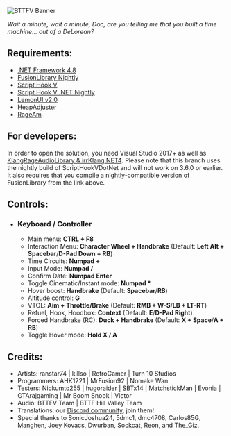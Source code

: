 ![BTTFV Banner](https://i.imgur.com/t4Qkym1.png)

*Wait a minute, wait a minute, Doc, are you telling me that you built a time machine... out of a DeLorean?*

## Requirements:
- [.NET Framework 4.8](https://dotnet.microsoft.com/en-us/download/dotnet-framework/thank-you/net48-web-installer)
- [FusionLibrary Nightly](https://github.com/nomakewan/FusionLibrary/tree/nightlyshvdn)
- [Script Hook V](https://www.dev-c.com/gtav/scripthookv/)
- [Script Hook V .NET Nightly](https://github.com/scripthookvdotnet/scripthookvdotnet-nightly/releases)
- [LemonUI v2.0](https://github.com/justalemon/LemonUI)
- [HeapAdjuster](https://www.gta5-mods.com/tools/heapadjuster)
- [RageAm](https://github.com/ranstar74/rageAm)

## For developers:
In order to open the solution, you need Visual Studio 2017+ as well as [KlangRageAudioLibrary & irrKlang.NET4](https://github.com/bttfv/KlangRageAudioLibrary).
Please note that this branch uses the nightly build of ScriptHookVDotNet and will not work on 3.6.0 or earlier.
It also requires that you compile a nightly-compatible version of FusionLibrary from the link above.

## Controls:
- ### Keyboard **/** Controller
  - Main menu: **CTRL + F8**
  - Interaction Menu: **Character Wheel + Handbrake** (Default: **Left Alt + Spacebar**/**D-Pad Down + RB**)
  - Time Circuits: **Numpad +**
  - Input Mode: **Numpad /**
  - Confirm Date: **Numpad Enter**
  - Toggle Cinematic/Instant mode: **Numpad \***
  - Hover boost: **Handbrake** (Default: **Spacebar**/**RB**)
  - Altitude control: **G**
  - VTOL: **Aim + Throttle/Brake** (Default: **RMB + W-S**/**LB + LT-RT**)
  - Refuel, Hook, Hoodbox: **Context** (Default: **E**/**D-Pad Right**)
  - Forced Handbrake (RC): **Duck + Handbrake** (Default: **X + Space**/**A + RB**)
  - Toggle Hover mode: **Hold X / A**

## Credits:
- Artists: ranstar74 | killso | RetroGamer | Turn 10 Studios
- Programmers: AHK1221 | MrFusion92 | Nomake Wan
- Testers: Nickumto255 | hugoraider | SBTx14 | MatchstickMan | Evonia | GTArajgaming | Mr Boom Snook | Victor
- Audio: BTTFV Team | BTTF Hill Valley Team
- Translations: our [Discord community](https://discord.gg/rCae5uRtU3), join them!
- Special thanks to SonicJoshua24, 5dmc1, dmc4708, Carlos85G, Manghen, Joey Kovacs, Dwurban, Sockcat, Reon, and The_Giz.
